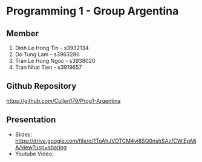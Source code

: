 # Programming 1 - Group Argentina
## Member
1. Dinh Le Hong Tin - s3932134
2. Do Tung Lam - s3963286
3. Tran Le Hong Ngoc - s3938020
4. Tran Nhat Tien - s3919657
## Github Repository
https://github.com/Cullen179/Prog1-Argentina
## Presentation
- Slides: https://drive.google.com/file/d/1ToAhJVDTCM4vi8SQ0nshSAzfCWlEpMjA/view?usp=sharing 
- Youtube Video: 

